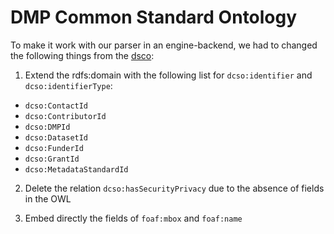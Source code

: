 # DMP Common Standard Ontology

To make it work with our parser in an engine-backend, we had to changed the following things from the [dsco](https://github.com/RDA-DMP-Common/RDA-DMP-Common-Standard/blob/master/ontologies/core/dcso.4.0.0.ttl):

1. Extend the rdfs:domain with the following list for `dcso:identifier` and `dcso:identifierType`:
- `dcso:ContactId`
- `dcso:ContributorId`
- `dcso:DMPId`
- `dcso:DatasetId`
- `dcso:FunderId`
- `dcso:GrantId`
- `dcso:MetadataStandardId`

2. Delete the relation `dcso:hasSecurityPrivacy` due to the absence of fields in the OWL

3. Embed directly the fields of `foaf:mbox` and `foaf:name`

